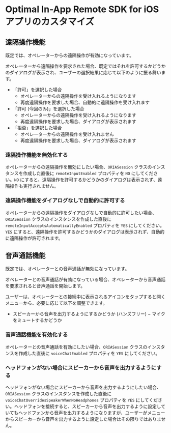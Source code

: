 # Optimal In-App Remote SDK for iOS アプリのカスタマイズ

## 遠隔操作機能
既定では、オペレーターからの遠隔操作が有効になっています。

オペレーターから遠隔操作を要求された場合、既定ではそれを許可するかどうかのダイアログが表示され、ユーザーの選択結果に応じて以下のように振る舞います。

 - 「許可」を選択した場合
     - オペレーターからの遠隔操作を受け入れるようになります
     - 再度遠隔操作を要求した場合、自動的に遠隔操作を受け入れます
 - 「許可 (今回のみ)」を選択した場合
     - オペレーターからの遠隔操作を受け入れるようになります
     - 再度遠隔操作を要求した場合、ダイアログが表示されます
 - 「拒否」を選択した場合
     - オペレーターからの遠隔操作を受け入れません
     - 再度遠隔操作を要求した場合、ダイアログが表示されます

### 遠隔操作機能を無効化する
オペレーターからの遠隔操作を無効にしたい場合、`ORIASession` クラスのインスタンスを作成した直後に `remoteInputEnabled` プロパティを `NO` にしてください。`NO` にすると、遠隔操作を許可するかどうかのダイアログは表示されず、遠隔操作も実行されません。

### 遠隔操作機能をダイアログなしで自動的に許可する
オペレーターからの遠隔操作をダイアログなしで自動的に許可したい場合、`ORIASession` クラスのインスタンスを作成した直後に `remoteInputAcceptsAutomaticallyEnabled` プロパティを `YES` にしてください。`YES` にすると、遠隔操作を許可するかどうかのダイアログは表示されず、自動的に遠隔操作が許可されます。

## 音声通話機能
既定では、オペレーターとの音声通話が無効になっています。

オペレーターとの音声通話が有効になっている場合、オペレーターから音声通話を要求されると音声通話を開始します。

ユーザーは、オペレーターとの接続中に表示されるアイコンをタップすると開くメニューから、必要に応じて以下を調整できます。

 - スピーカーから音声を出力するようにするかどうか (ハンズフリー)
 − マイクをミュートするかどうか

### 音声通話機能を有効化する
オペレーターとの音声通話を有効にしたい場合、`ORIASession` クラスのインスタンスを作成した直後に `voiceChatEnabled` プロパティを `YES` にしてください。

### ヘッドフォンがない場合にスピーカーから音声を出力するようにする
ヘッドフォンがない場合にスピーカーから音声を出力するようにしたい場合、`ORIASession` クラスのインスタンスを作成した直後に `voiceChatOverridesSpeakerWhenNoHeadphones` プロパティを `YES` にしてください。ヘッドフォンを接続すると、スピーカーから音声を出力するように設定していてもヘッドフォンから音声を出力するようになりますが、ユーザーがメニューからスピーカーから音声を出力するように設定した場合はその限りではありません。
